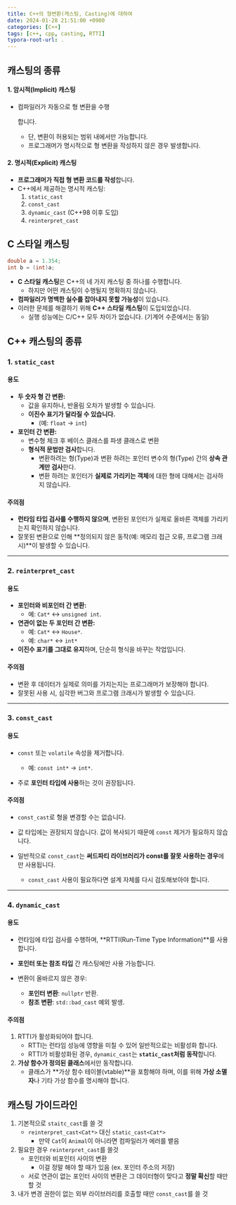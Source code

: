 ```yaml
---
title: C++의 형변환(캐스팅, Casting)에 대하여
date: 2024-01-28 21:51:00 +0900
categories: [C++]
tags: [c++, cpp, casting, RTTI]
typora-root-url: .
---
```




## 캐스팅의 종류

#### 1. 암시적(Implicit) 캐스팅

- 컴파일러가 자동으로 형 변환을 수행

  합니다.

  - 단, 변환이 허용되는 범위 내에서만 가능합니다.
  - 프로그래머가 명시적으로 형 변환을 작성하지 않은 경우 발생합니다.

#### 2. 명시적(Explicit) 캐스팅

- **프로그래머가 직접 형 변환 코드를 작성**합니다.
- C++에서 제공하는 명시적 캐스팅:
  1. `static_cast`
  2. `const_cast`
  3. `dynamic_cast` (C++98 이후 도입)
  4. `reinterpret_cast`



## C 스타일 캐스팅

```cpp
double a = 1.354;
int b = (int)a;
```

- **C 스타일 캐스팅**은 C++의 네 가지 캐스팅 중 하나를 수행합니다.
  - 하지만 어떤 캐스팅이 수행될지 명확하지 않습니다.
- **컴파일러가 명백한 실수를 잡아내지 못할 가능성**이 있습니다.
- 이러한 문제를 해결하기 위해 **C++ 스타일 캐스팅**이 도입되었습니다.
  - 실행 성능에는 C/C++ 모두 차이가 없습니다. (기계어 수준에서는 동일)



## C++ 캐스팅의 종류

### 1. `static_cast`

#### **용도**

- **두 숫자 형 간 변환:**
  - 값을 유지하나, 반올림 오차가 발생할 수 있습니다.
  - **이진수 표기가 달라질 수 있습니다.**
    - (예: `float` → `int`) 
- **포인터 간 변환:**
  - 변수형 체크 후 베이스 클래스를 파생 클래스로 변환
  - **형식적 문법만 검사**합니다. 
    - 변환하려는 형(Type)과 변환 하려는 포인터 변수의 형(Type) 간의 **상속 관계만 검사**한다.
    - 변환 하려는 포인터가 **실제로 가리키는 객체**에 대한 형에 대해서는 검사하지 않습니다.

#### **주의점**

- **런타임 타입 검사를 수행하지 않으며**,  변환된 포인터가 실제로 올바른 객체를 가리키는지 확인하지 않습니다.
- 잘못된 변환으로 인해 **정의되지 않은 동작(예: 메모리 접근 오류, 프로그램 크래시)**이 발생할 수 있습니다.

---

### 2. `reinterpret_cast`

#### 용도

- **포인터와 비포인터 간 변환:**
  - 예: `Cat*` ↔ `unsigned int`.
- **연관이 없는 두 포인터 간 변환:**
  - 예: `Cat*` ↔ `House*`.
  - 예: `char*` ↔ `int*` 
- **이진수 표기를 그대로 유지**하며, 단순히 형식을 바꾸는 작업입니다.

#### 주의점

- 변환 후 데이터가 실제로 의미를 가지는지는 프로그래머가 보장해야 합니다.
- 잘못된 사용 시, 심각한 버그와 프로그램 크래시가 발생할 수 있습니다.

---

### 3. `const_cast`

#### 용도

- `const` 또는 `volatile` 속성을 제거합니다.
  - 예: `const int*` → `int*`.

- 주로 **포인터 타입에 사용**하는 것이 권장됩니다.

#### 주의점

- `const_cast`로 형을 변경할 수는 없습니다.

- 값 타입에는 권장되지 않습니다. 값이 복사되기 때문에 `const` 제거가 필요하지 않습니다.

- 일반적으로 `const_cast`는 **써드파티 라이브러리가 const를 잘못 사용하는 경우**에만 사용됩니다.
  - `const_cast` 사용이 필요하다면 설계 자체를 다시 검토해보아야 합니다.

---

### 4. `dynamic_cast`

#### 용도

- 런타임에 타입 검사를 수행하며, **RTTI(Run-Time Type Information)**를 사용합니다.
- **포인터 또는 참조 타입** 간 캐스팅에만 사용 가능합니다.

- 변환이 올바르지 않은 경우:
  - **포인터 변환**: `nullptr` 반환.
  - **참조 변환**: `std::bad_cast` 예외 발생.

#### 주의점

1. RTTI가 활성화되어야 합니다.
   - RTTI는 런타임 성능에 영향을 미칠 수 있어 일반적으로는 비활성화 합니다.
   - RTTI가 비활성화된 경우, `dynamic_cast`는 **`static_cast`처럼 동작**합니다.
2. **가상 함수가 정의된 클래스**에서만 동작합니다.
   - 클래스가 **가상 함수 테이블(vtable)**을 포함해야 하며, 이를 위해 **가상 소멸자**나 기타 가상 함수를 명시해야 합니다.



## 캐스팅 가이드라인

1. 기본적으로 `staitc_cast`를 쓸 것
   - `reinterpret_cast<Cat*>` 대신 `static_cast<Cat*>`
     - 만약 `Cat`이 `Animal`이 아니라면 컴파일러가 에러를 뱉음
2. 필요한 경우 `reinterpret_cast`를 쓸것
   - 포인터와 비포인터 사이의 변환
     - 이걸 정말 해야 할 때가 있음 (ex. 포인터 주소의 저장)
   - 서로 연관이 없는 포인터 사이의 변환은 그 데이터형이 맞다고 **정말 확신**할 때만 할 것
3. 내가 변경 권한이 없는 외부 라이브러리를 호출할 때만 `const_cast`를 쓸 것
